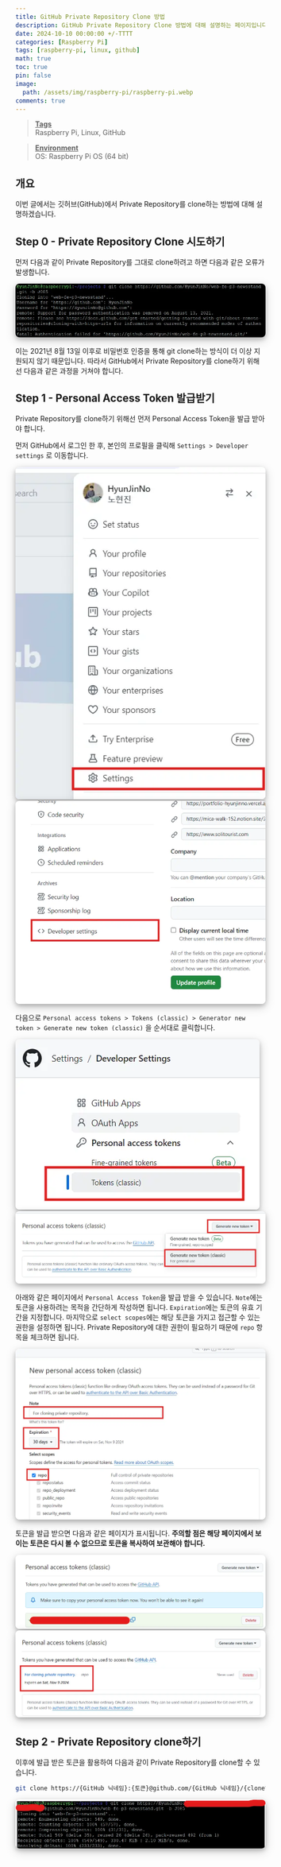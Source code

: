 ```yaml
---
title: GitHub Private Repository Clone 방법
description: GitHub Private Repository Clone 방법에 대해 설명하는 페이지입니다.
date: 2024-10-10 00:00:00 +/-TTTT
categories: [Raspberry Pi]
tags: [raspberry-pi, linux, github]
math: true
toc: true
pin: false
image:
  path: /assets/img/raspberry-pi/raspberry-pi.webp
comments: true
---
```


<blockquote class="prompt-info"><p><strong><u>Tags</u></strong> <br />
Raspberry Pi, Linux, GitHub</p></blockquote>

<blockquote class="prompt-info"><p><strong><u>Environment</u></strong> <br />
OS: Raspberry Pi OS (64 bit) </p></blockquote>

## 개요

이번 글에서는 깃허브(GitHub)에서 Private Repository를 clone하는 방법에 대해 설명하겠습니다.

## Step 0 - Private Repository Clone 시도하기

먼저 다음과 같이 Private Repository를 그대로 clone하려고 하면 다음과 같은 오류가 발생합니다.

<img src="/assets/img/raspberry-pi/github-private-repository-clone/pic1.webp" alt="pic1" style="box-shadow: 0 4px 8px 0 rgba(0, 0, 0, 0.2), 0 6px 20px 0 rgba(0, 0, 0, 0.19); border-radius: 0.5rem"/>

이는 2021년 8월 13일 이후로 비밀번호 인증을 통해 git clone하는 방식이 더 이상 지원되지 않기 때문입니다. 따라서 GitHub에서 Private Repository를 clone하기 위해선 다음과 같은 과정을 거쳐야 합니다.

## Step 1 - Personal Access Token 발급받기

Private Repository를 clone하기 위해선 먼저 Personal Access Token을 발급 받아야 합니다.

먼저 GitHub에서 로그인 한 후, 본인의 프로필을 클릭해 `Settings > Developer settings` 로 이동합니다.

<img src="/assets/img/raspberry-pi/github-private-repository-clone/pic2.webp" alt="pic2" style="box-shadow: 0 4px 8px 0 rgba(0, 0, 0, 0.2), 0 6px 20px 0 rgba(0, 0, 0, 0.19); border-radius: 0.5rem"/>

<img src="/assets/img/raspberry-pi/github-private-repository-clone/pic3.webp" alt="pic3" style="box-shadow: 0 4px 8px 0 rgba(0, 0, 0, 0.2), 0 6px 20px 0 rgba(0, 0, 0, 0.19); border-radius: 0.5rem"/>

<br />

다음으로 `Personal access tokens > Tokens (classic) > Generator new token > Generate new token (classic)` 을 순서대로 클릭합니다.

<img src="/assets/img/raspberry-pi/github-private-repository-clone/pic4.webp" alt="pic4" style="box-shadow: 0 4px 8px 0 rgba(0, 0, 0, 0.2), 0 6px 20px 0 rgba(0, 0, 0, 0.19); border-radius: 0.5rem"/>

<img src="/assets/img/raspberry-pi/github-private-repository-clone/pic5.webp" alt="pic5" style="box-shadow: 0 4px 8px 0 rgba(0, 0, 0, 0.2), 0 6px 20px 0 rgba(0, 0, 0, 0.19); border-radius: 0.5rem"/>

<br />

아래와 같은 페이지에서 `Personal Access Token`을 발급 받을 수 있습니다. `Note`에는 토큰을 사용하려는 목적을 간단하게 작성하면 됩니다. `Expiration`에는 토큰의 유효 기간을 지정합니다. 마지막으로 `select scopes`에는 해당 토큰을 가지고 접근할 수 있는 권한을 설정하면 됩니다. Private Repository에 대한 권한이 필요하기 때문에 `repo` 항목을 체크하면 됩니다.

<img src="/assets/img/raspberry-pi/github-private-repository-clone/pic6.webp" alt="pic6" style="box-shadow: 0 4px 8px 0 rgba(0, 0, 0, 0.2), 0 6px 20px 0 rgba(0, 0, 0, 0.19); border-radius: 0.5rem"/>

<br />

토큰을 발급 받으면 다음과 같은 페이지가 표시됩니다. <b>주의할 점은 해당 페이지에서 보이는 토큰은 다시 볼 수 없으므로 토큰을 복사하여 보관해야 합니다.</b>

<img src="/assets/img/raspberry-pi/github-private-repository-clone/pic7.webp" alt="pic7" style="box-shadow: 0 4px 8px 0 rgba(0, 0, 0, 0.2), 0 6px 20px 0 rgba(0, 0, 0, 0.19); border-radius: 0.5rem"/>

<img src="/assets/img/raspberry-pi/github-private-repository-clone/pic8.webp" alt="pic8" style="box-shadow: 0 4px 8px 0 rgba(0, 0, 0, 0.2), 0 6px 20px 0 rgba(0, 0, 0, 0.19); border-radius: 0.5rem"/>

<br />

## Step 2 - Private Repository clone하기

이후에 발급 받은 토큰을 활용하여 다음과 같이 Private Repository를 clone할 수 있습니다.

```bash
git clone https://{GitHub 닉네임}:{토큰}@github.com/{GitHub 닉네임}/{clone하려는 Private Repository}.git
```

<img src="/assets/img/raspberry-pi/github-private-repository-clone/pic9.webp" alt="pic9" style="box-shadow: 0 4px 8px 0 rgba(0, 0, 0, 0.2), 0 6px 20px 0 rgba(0, 0, 0, 0.19); border-radius: 0.5rem"/>
